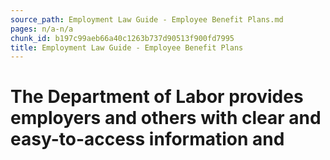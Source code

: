```yaml
---
source_path: Employment Law Guide - Employee Benefit Plans.md
pages: n/a-n/a
chunk_id: b197c99aeb66a40c1263b737d90513f900fd7995
title: Employment Law Guide - Employee Benefit Plans
---
```

# The Department of Labor provides employers and others with clear and easy-to-access information and

